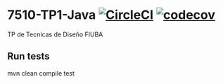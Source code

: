 # 7510-TP1-Java [![CircleCI](https://circleci.com/gh/mastanca/7510-TP1-Java.svg?style=svg)](https://circleci.com/gh/mastanca/7510-TP1-Java) [![codecov](https://codecov.io/gh/mastanca/7510-TP1-Java/branch/develop/graph/badge.svg)](https://codecov.io/gh/mastanca/7510-TP1-Java)
TP de Tecnicas de Diseño FIUBA


## Run tests
mvn clean compile test

